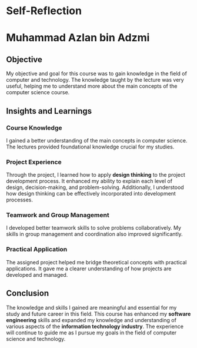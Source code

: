 # Self-Reflection

# Muhammad Azlan bin Adzmi

## Objective
My objective and goal for this course was to gain knowledge in the field of computer and technology. The knowledge taught by the lecture was very useful, helping me to understand more about the main concepts of the computer science course.

## Insights and Learnings

### Course Knowledge
I gained a better understanding of the main concepts in computer science. The lectures provided foundational knowledge crucial for my studies.

### Project Experience
Through the project, I learned how to apply **design thinking** to the project development process. It enhanced my ability to explain each level of design, decision-making, and problem-solving. Additionally, I understood how design thinking can be effectively incorporated into development processes.

### Teamwork and Group Management
I developed better teamwork skills to solve problems collaboratively. My skills in group management and coordination also improved significantly.

### Practical Application
The assigned project helped me bridge theoretical concepts with practical applications. It gave me a clearer understanding of how projects are developed and managed.

## Conclusion
The knowledge and skills I gained are meaningful and essential for my study and future career in this field. This course has enhanced my **software engineering** skills and expanded my knowledge and understanding of various aspects of the **information technology industry**. The experience will continue to guide me as I pursue my goals in the field of computer science and technology.

